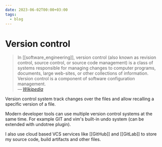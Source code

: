 ```yaml
---
date: 2023-06-02T00:00+03:00
tags:
  - blog
---
```


# Version control

> In [[software_engineering]], version control (also known as revision control,
> source control, or source code management) is a class of systems responsible
> for managing changes to computer programs, documents, large web-sites, or
> other collections of information. Version control is a component of software
> configuration management.\
> — <cite>[Wikipedia](https://en.wikipedia.org/wiki/Version_control)</cite>

Version control system track changes over the files and allow recalling a
specific version of a file.

Modern developer tools can use multiple version control systems at the same
time. For example GIT and vim's built-in undo system (can be extended with
undotree plugin).

I also use cloud based VCS services like [[GitHub]] and [[GitLab]] to store my
source code, build artifacts and other files.
